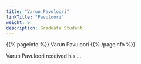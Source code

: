 ```yaml
---
title: "Varun Pavuloori"
linkTitle: "Pavuloori"
weight: 9
description: Graduate Student
---
```


{{% pageinfo %}}
Varun Pavuloori
{{% /pageinfo %}}

Varun Pavuloori received his ...
